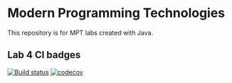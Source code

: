 <h1>Modern Programming Technologies</h1>
This repository is for MPT labs created with Java.

<h2>Lab 4 CI badges</h2>

[![Build status](https://ci.appveyor.com/api/projects/status/6r404gblg0qc258u?svg=true)](https://ci.appveyor.com/project/daryanekryach/mpt)
[![codecov](https://codecov.io/gh/daryanekryach/MPT/branch/master/graph/badge.svg?token=V3MATR8WkM)](https://codecov.io/gh/daryanekryach/MPT)
